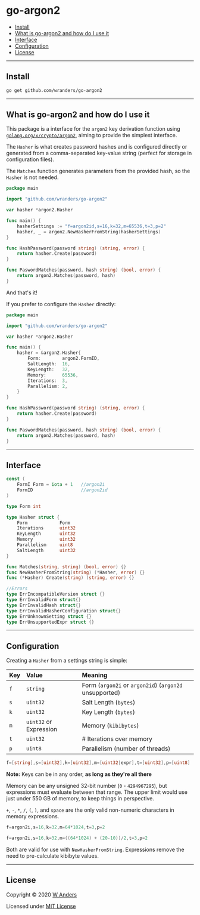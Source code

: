 # go-argon2

- [Install](#install)
- [What is go-argon2 and how do I use it](#what-is-go-argon2-and-how-do-i-use-it)
- [Interface](#interface)
- [Configuration](#configuration)
- [License](#license)

---

## Install

```sh
go get github.com/wranders/go-argon2
```

---

## What is go-argon2 and how do I use it

This package is a interface for the `argon2` key derivation function using [`golang.org/x/crypto/argon2`](https://golang.org/x/crypto/argon2), aiming to provide the simplest interface.

The `Hasher` is what creates password hashes and is configured directly or generated from a comma-separated key-value string (perfect for storage in configuration files).

The `Matches` function generates parameters from the provided hash, so the `Hasher` is not needed.

```go
package main

import "github.com/wranders/go-argon2"

var hasher *argon2.Hasher

func main() {
    hasherSettings := "f=argon2id,s=16,k=32,m=65536,t=3,p=2"
    hasher, _ = argon2.NewHasherFromString(hasherSettings)
}

func HashPassword(password string) (string, error) {
    return hasher.Create(password)
}

func PaswordMatches(password, hash string) (bool, error) {
    return argon2.Matches(password, hash)
}
```

And that's it!

If you prefer to configure the `Hasher` directly:

```go
package main

import "github.com/wranders/go-argon2"

var hasher *argon2.Hasher

func main() {
    hasher = &argon2.Hasher{
        Form:        argon2.FormID,
        SaltLength:  16,
        KeyLength:   32,
        Memory:      65536,
        Iterations:  3,
        Parallelism: 2,
    }
}

func HashPassword(password string) (string, error) {
    return hasher.Create(password)
}

func PaswordMatches(password, hash string) (bool, error) {
    return argon2.Matches(password, hash)
}
```

---

## Interface

```go
const (
    FormI Form = iota + 1   //argon2i
    FormID                  //argon2id
)

type Form int

type Hasher struct {
    Form            Form
    Iterations      uint32
    KeyLength       uint32
    Memory          uint32
    Parallelism     uint8
    SaltLength      uint32
}

func Matches(string, string) (bool, error) {}
func NewHasherFromString(string) (*Hasher, error) {}
func (*Hasher) Create(string) (string, error) {}
```

```go
//Errors
type ErrIncompatibleVersion struct {}
type ErrInvalidForm struct{}
type ErrInvalidHash struct{}
type ErrInvalidHasherConfiguration struct{}
type ErrUnknownSetting struct {}
type ErrUnsupportedExpr struct {}
```

---

## Configuration

Creating a `Hasher` from a settings string is simple:

| Key | Value                  | Meaning                                                |
|:----|:-----------------------|:-------------------------------------------------------|
| `f` | `string`               | Form (`argon2i` or `argon2id`) (`argon2d` unsupported) |
| `s` | `uint32`               | Salt Length (`bytes`)                                  |
| `k` | `uint32`               | Key Length (`bytes`)                                   |
| `m` | `uint32` or Expression | Memory (`kibibytes`)                                   |
| `t` | `uint32`               | # Iterations over memory                               |
| `p` | `uint8`                | Parallelism (number of threads)                        |

```go
f=[string],s=[uint32],k=[uint32],m=[uint32|expr],t=[uint32],p=[uint8]
```

**Note:** Keys can be in any order, **as long as they're all there**

Memory can be any unsigned 32-bit number (`0` - `4294967295`), but expressions must evaluate between that range. The upper limit would use just under 550 GB of memory, to keep things in perspective.

`+`, `-`, `*`, `/`, `(`, `)`, and `space` are the only valid non-numeric characters in memory expressions.

```go
f=argon2i,s=16,k=32,m=64*1024,t=3,p=2

f=argon2i,s=16,k=32,m=((64*1024) + (20-10))/2,t=3,p=2
```

Both are valid for use with `NewHasherFromString`. Expressions remove the need to pre-calculate kibibyte values.

---

## License

Copyright &copy; 2020 [W Anders](https://github.com/wranders)

Licensed under [MIT License](https://github.com/wranders/go-argon2/blob/master/LICENSE
)
